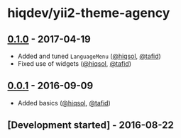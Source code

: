 # hiqdev/yii2-theme-agency

## [0.1.0] - 2017-04-19

- Added and tuned `LanguageMenu` ([@hiqsol], [@tafid])
- Fixed use of widgets ([@hiqsol], [@tafid])

## [0.0.1] - 2016-09-09

- Added basics ([@hiqsol], [@tafid])

## [Development started] - 2016-08-22

[@hiqsol]: https://github.com/hiqsol
[sol@hiqdev.com]: https://github.com/hiqsol
[@SilverFire]: https://github.com/SilverFire
[d.naumenko.a@gmail.com]: https://github.com/SilverFire
[@tafid]: https://github.com/tafid
[andreyklochok@gmail.com]: https://github.com/tafid
[@BladeRoot]: https://github.com/BladeRoot
[bladeroot@gmail.com]: https://github.com/BladeRoot
[Under development]: https://github.com/hiqdev/yii2-theme-agency/compare/0.0.1...HEAD
[0.0.1]: https://github.com/hiqdev/yii2-theme-agency/releases/tag/0.0.1
[0.1.0]: https://github.com/hiqdev/yii2-theme-agency/compare/0.0.1...0.1.0
